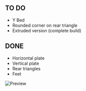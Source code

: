 TO DO
-----
- Y Bed
- Rounded corner on rear triangle
- Extruded version (complete build)
  
DONE
----
- Horizontal plate
- Vertical plate
- Rear triangles
- Feet

![Preview](http://pix.slic.it/p/3ut)
